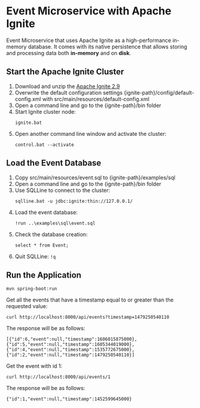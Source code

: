 # Event Microservice with Apache Ignite

Event Microservice that uses Apache Ignite as a high-performance in-memory database.
It comes with its native persistence that allows storing and processing data both **in-memory** and on **disk**.

## Start the Apache Ignite Cluster

1. Download and unzip the [Apache Ignite 2.9](https://ignite.apache.org/download.cgi#binaries)
2. Overwrite the default configuration settings {ignite-path}/config/default-config.xml with src/main/resources/default-config.xml
3. Open a command line and go to the {ignite-path}/bin folder
4. Start Ignite cluster node:
    ```
    ignite.bat
    ```
5. Open another command line window and activate the cluster:
    ```
    control.bat --activate
    ```
   
## Load the Event Database

1. Copy src/main/resources/event.sql to {ignite-path}/examples/sql
2. Open a command line and go to the {ignite-path}/bin folder
3. Use SQLLine to connect to the cluster:
    ```
    sqlline.bat -u jdbc:ignite:thin://127.0.0.1/
    ```
4. Load the event database:
    ```
    !run ..\examples\sql\event.sql
    ```
4. Check the database creation:
    ```
    select * from Event;
    ```
5. Quit SQLLine: ```!q```
   
## Run the Application

```
mvn spring-boot:run
```

Get all the events that have a timestamp equal to or greater than the requested value:

```
curl http://localhost:8000/api/events?timestamp=1479250540110
```

The response will be as follows:

```
[{"id":6,"event":null,"timestamp":1606015875000},
{"id":5,"event":null,"timestamp":1605344019000},
{"id":4,"event":null,"timestamp":1535772675000},
{"id":2,"event":null,"timestamp":1479250540110}]
```

Get the event with id 1:

```
curl http://localhost:8000/api/events/1
```
The response will be as follows:

```
{"id":1,"event":null,"timestamp":1452599645000}
```


